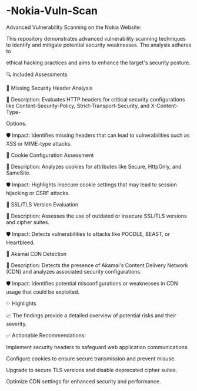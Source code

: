 # -Nokia-Vuln-Scan
Advanced Vulnerability Scanning on the Nokia Website:

This repository demonstrates advanced vulnerability scanning techniques to identify and mitigate potential security weaknesses. The analysis adheres to 

ethical hacking practices and aims to enhance the target's security posture.

🔍 Included Assessments

🔹 Missing Security Header Analysis

📌 Description: Evaluates HTTP headers for critical security configurations like Content-Security-Policy, Strict-Transport-Security, and X-Content-Type-

Options.

🛡️ Impact: Identifies missing headers that can lead to vulnerabilities such as XSS or MIME-type attacks.

🔹 Cookie Configuration Assessment

📌 Description: Analyzes cookies for attributes like Secure, HttpOnly, and SameSite.

🛡️ Impact: Highlights insecure cookie settings that may lead to session hijacking or CSRF attacks.

🔹 SSL/TLS Version Evaluation

📌 Description: Assesses the use of outdated or insecure SSL/TLS versions and cipher suites.

🛡️ Impact: Detects vulnerabilities to attacks like POODLE, BEAST, or Heartbleed.

🔹 Akamai CDN Detection

📌 Description: Detects the presence of Akamai's Content Delivery Network (CDN) and analyzes associated security configurations.

🛡️ Impact: Identifies potential misconfigurations or weaknesses in CDN usage that could be exploited.

✨ Highlights

📈 The findings provide a detailed overview of potential risks and their severity.

✅ Actionable Recommendations:

Implement security headers to safeguard web application communications.

Configure cookies to ensure secure transmission and prevent misuse.

Upgrade to secure TLS versions and disable deprecated cipher suites.

Optimize CDN settings for enhanced security and performance.

